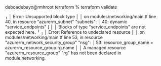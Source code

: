 deboadebayo@rmhroot terraform % terraform validate 

╷
│ Error: Unsupported block type
│ 
│   on modules/networking/main.tf line 40, in resource "azurerm_subnet" "subnets":
│   40:   dynamic "service_endpoints" {
│ 
│ Blocks of type "service_endpoints" are not expected here.
╵
╷
│ Error: Reference to undeclared resource
│ 
│   on modules/networking/main.tf line 53, in resource "azurerm_network_security_group" "nsg":
│   53:   resource_group_name = azurerm_resource_group.rg.name
│ 
│ A managed resource "azurerm_resource_group" "rg" has not been declared in module.networking.